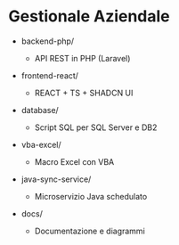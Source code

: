 # Gestionale Aziendale

- backend-php/

  - API REST in PHP (Laravel)

- frontend-react/

  - REACT + TS + SHADCN UI

- database/

  - Script SQL per SQL Server e DB2

- vba-excel/

  - Macro Excel con VBA

- java-sync-service/

  - Microservizio Java schedulato

- docs/

  - Documentazione e diagrammi
